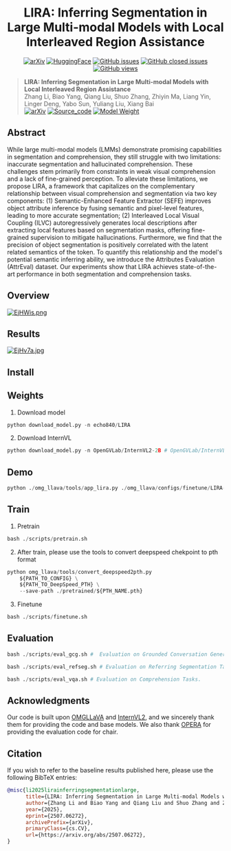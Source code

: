 <div align="center" xmlns="http://www.w3.org/1999/html">
<h1 align="center">
LIRA: Inferring Segmentation in Large Multi-modal Models with Local Interleaved Region Assistance
</h1>

[![arXiv](https://img.shields.io/badge/Arxiv-LIRA-b31b1b.svg?logo=arXiv)](https://arxiv.org/abs/2507.06272)
[![HuggingFace](https://img.shields.io/badge/HuggingFace-black.svg?logo=HuggingFace)](https://huggingface.co/echo840/LIRA)
[![GitHub issues](https://img.shields.io/github/issues/echo840/LIRA?color=critical&label=Issues)](https://github.com/echo840/LIRA/issues?q=is%3Aopen+is%3Aissue)
[![GitHub closed issues](https://img.shields.io/github/issues-closed/echo840/LIRA?color=success&label=Issues)](https://github.com/echo840/LIRA/issues?q=is%3Aissue+is%3Aclosed)
[![GitHub views](https://komarev.com/ghpvc/?username=echo840&repo=LIRA&color=brightgreen&label=Views)](https://github.com/echo840/LIRA)
</div>


> **LIRA: Inferring Segmentation in Large Multi-modal Models with Local Interleaved Region Assistance**<br>
> Zhang Li, Biao Yang, Qiang Liu, Shuo Zhang, Zhiyin Ma, Liang Yin, Linger Deng, Yabo Sun, Yuliang Liu, Xiang Bai <br>
[![arXiv](https://img.shields.io/badge/Arxiv-b31b1b.svg?logo=arXiv)](https://arxiv.org/abs/2507.06272) 
[![Source_code](https://img.shields.io/badge/Code-Available-white)](README.md)
[![Model Weight](https://img.shields.io/badge/HuggingFace-gray)](https://huggingface.co/echo840/LIRA)


## Abstract
While large multi-modal models (LMMs) demonstrate promising capabilities in segmentation and comprehension, they still struggle with two limitations: inaccurate segmentation and hallucinated comprehension. These challenges stem primarily from constraints in weak visual comprehension and a lack of fine-grained perception. To alleviate these limitations, we propose LIRA, a framework that capitalizes on the complementary relationship between visual comprehension and segmentation via two key components: (1) Semantic-Enhanced Feature Extractor (SEFE) improves object attribute inference by fusing semantic and pixel-level features, leading to more accurate segmentation; (2) Interleaved Local Visual Coupling (ILVC) autoregressively generates local descriptions after extracting local features based on segmentation masks, offering fine-grained supervision to mitigate hallucinations. Furthermore, we find that the precision of object segmentation is positively correlated with the latent related semantics of the <seg> token. To quantify this relationship and the model's potential semantic inferring ability, we introduce the Attributes Evaluation (AttrEval) dataset. Our experiments show that LIRA achieves state-of-the-art performance in both segmentation and comprehension tasks.


## Overview
<a href="https://zimgs.com/i/EjHWis"><img src="https://v1.ax1x.com/2025/09/26/EjHWis.png" alt="EjHWis.png" border="0" /></a>


## Results
<a href="https://zimgs.com/i/EjHv7a"><img src="https://v1.ax1x.com/2025/09/26/EjHv7a.jpg" alt="EjHv7a.jpg" border="0" /></a>



## Install



## Weights
1. Download model
```python 
python download_model.py -n echo840/LIRA
```

2. Download InternVL
```python 
python download_model.py -n OpenGVLab/InternVL2-2B # OpenGVLab/InternVL2-8B
```


## Demo
```python 
python ./omg_llava/tools/app_lira.py ./omg_llava/configs/finetune/LIRA-2B.py ./model_weight/LIRA-2B.pth
```

## Train

1. Pretrain
```python 
bash ./scripts/pretrain.sh 
```

2. After train, please use the tools to convert deepspeed chekpoint to pth format
```python 
python omg_llava/tools/convert_deepspeed2pth.py
    ${PATH_TO_CONFIG} \
    ${PATH_TO_DeepSpeed_PTH} \
    --save-path ./pretrained/${PTH_NAME.pth}
```

3. Finetune
```python 
bash ./scripts/finetune.sh
```


## Evaluation
```python 
bash ./scripts/eval_gcg.sh #  Evaluation on Grounded Conversation Generation Tasks.

bash ./scripts/eval_refseg.sh # Evaluation on Referring Segmentation Tasks.

bash ./scripts/eval_vqa.sh # Evaluation on Comprehension Tasks.
```


## Acknowledgments
Our code is built upon [OMGLLaVA](https://github.com/lxtGH/OMG-Seg) and [InternVL2](https://github.com/OpenGVLab/InternVL), and we sincerely thank them for providing the code and base models. We also thank [OPERA](https://github.com/shikiw/OPERA) for providing the evaluation code for chair.


## Citation
If you wish to refer to the baseline results published here, please use the following BibTeX entries:
```BibTeX
@misc{li2025lirainferringsegmentationlarge,
      title={LIRA: Inferring Segmentation in Large Multi-modal Models with Local Interleaved Region Assistance}, 
      author={Zhang Li and Biao Yang and Qiang Liu and Shuo Zhang and Zhiyin Ma and Liang Yin and Linger Deng and Yabo Sun and Yuliang Liu and Xiang Bai},
      year={2025},
      eprint={2507.06272},
      archivePrefix={arXiv},
      primaryClass={cs.CV},
      url={https://arxiv.org/abs/2507.06272}, 
}
```

